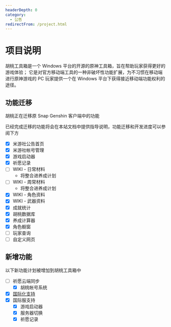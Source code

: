 ```yaml
---
headerDepth: 0
category:
  - 公告
redirectFrom: /project.html
---
```


# 项目说明

胡桃工具箱是一个 Windows 平台的开源的原神工具箱，旨在帮助玩家获得更好的游戏体验； 它是对官方移动端工具的一种非破坏性功能扩展，为不习惯在移动端进行原神游戏的 PC 玩家提供一个在 Windows 平台下获得接近移动端功能权利的途径。

## 功能迁移
胡桃正在迁移原 Snap Genshin 客户端中的功能

已经完成迁移的功能将会在本站文档中提供指导说明，功能迁移和开发进度可以参阅下方

- [x] 米游社公告首页
- [x] 米游社帐号管理
- [x] 游戏启动器
- [x] 祈愿记录
- [ ] WIKI - 日常材料
  - 将整合进养成计划
- [ ] WIKI - 周常材料
  - 将整合进养成计划
- [x] WIKI - 角色资料
- [x] WIKI - 武器资料
- [x] 成就统计
- [x] 胡桃数据库
- [x] 养成计算器
- [x] 角色橱窗
- [ ] 玩家查询
- [ ] 自定义网页

## 新增功能

以下新功能计划被增加到胡桃工具箱中
- [ ] 祈愿云端同步
  - [x] 胡桃帐号系统
- [x] [国际化支持](/i18n.html)
- [x] 国际服支持
  - [x] 游戏启动器
  - [x] 服务器切换
  - [x] 祈愿记录